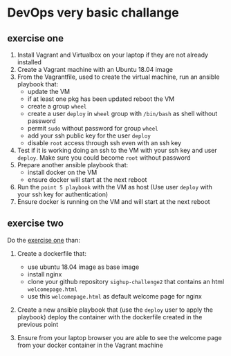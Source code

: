 # DevOps very basic challange

## exercise one

1. Install Vagrant and Virtualbox on your laptop if they are not already installed
2. Create a Vagrant machine with an Ubuntu 18.04 image
3. From the Vagrantfile, used to create the virtual machine, run an ansible playbook that:
   - update the VM
   - if at least one pkg has been updated reboot the VM
   - create a group `wheel`
   - create a user `deploy` in `wheel` group with `/bin/bash` as shell without password
   - permit `sudo` without password for group `wheel`
   - add your ssh public key for the user `deploy`
   - disable `root` access through ssh even with an ssh key
4. Test if it is working doing an ssh to the VM with your ssh key and user `deploy`. Make sure you could become `root` without password
5. Prepare another ansible playbook that:
    - install docker on the VM
    - ensure docker will start at the next reboot
6. Run the `point 5 playbook` with the VM as host (Use user `deploy` with your ssh key for authentication)
7. Ensure docker is running on the VM and will start at the next reboot

## exercise two

Do the [exercise one](#exercise-one) than:

1. Create a dockerfile that:
   - use ubuntu 18.04 image as base image
   - install nginx
   - clone your github repository `sighup-challenge2` that contains an html `welcomepage.html`
   - use this `welcomepage.html` as default welcome page for nginx

2. Create a new ansible playbook that (use the `deploy` user to apply the playbook) deploy the container with the dockerfile created in the previous point

3. Ensure from your laptop browser you are able to see the welcome page from your docker container in the Vagrant machine
